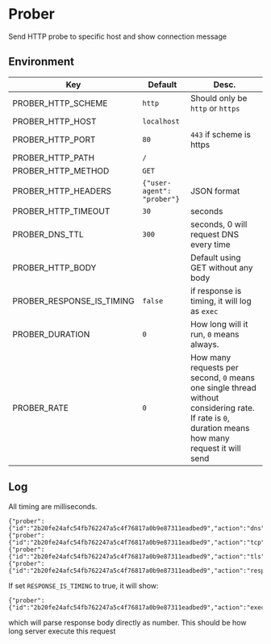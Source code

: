 # Prober

Send HTTP probe to specific host and show connection message

## Environment

| Key | Default | Desc. |
| - | - | - |
| PROBER_HTTP_SCHEME | `http` | Should only be `http` or `https` |
| PROBER_HTTP_HOST | `localhost` | |
| PROBER_HTTP_PORT | `80` | `443` if scheme is https |
| PROBER_HTTP_PATH | `/` | |
| PROBER_HTTP_METHOD | `GET` | |
| PROBER_HTTP_HEADERS | `{"user-agent": "prober"}` | JSON format |
| PROBER_HTTP_TIMEOUT | `30` | seconds |
| PROBER_DNS_TTL | `300` | seconds, 0 will request DNS every time |
| PROBER_HTTP_BODY | | Default using GET without any body |
| PROBER_RESPONSE_IS_TIMING | `false` | if response is timing, it will log as `exec`  |
| PROBER_DURATION | `0` | How long will it run, `0` means always. |
| PROBER_RATE | `0` | How many requests per second, `0` means one single thread without considering rate. If rate is `0`, duration means how many request it will send |

## Log

All timing are milliseconds.

```jsonl
{"prober":{"id":"2b20fe24afc54fb762247a5c4f76817a0b9e87311eadbed9","action":"dns","timing":7}}
{"prober":{"id":"2b20fe24afc54fb762247a5c4f76817a0b9e87311eadbed9","action":"tcp","timing":14}}
{"prober":{"id":"2b20fe24afc54fb762247a5c4f76817a0b9e87311eadbed9","action":"tls","timing":22}}
{"prober":{"id":"2b20fe24afc54fb762247a5c4f76817a0b9e87311eadbed9","action":"response","timing":36}}
```

If set `RESPONSE_IS_TIMING` to true, it will show:

```jsonl
{"prober":{"id":"2b20fe24afc54fb762247a5c4f76817a0b9e87311eadbed9","action":"exec","timing":1}}
```

which will parse response body directly as number. This should be how long server execute this request
